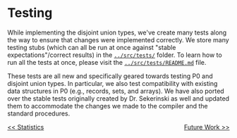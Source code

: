 # Testing

While implementing the disjoint union types, we've create many tests along the way to ensure that changes were implemented correctly. We store many testing stubs (which can all be run at once against "stable expectations"/correct results) in the <a href="../src/tests/">`../src/tests/`</a> folder. To learn how to run all the tests at once, please visit the <a href="../src/tests/README.md">`../src/tests/README.md`</a> file.

These tests are all new and specifically geared towards testing P0 and disjoint union types. In particular, we also test compatibility with existing data structures in P0 (e.g., records, sets, and arrays). We have also ported over the stable tests originally created by Dr. Sekerinski as well and updated them to accommodate the changes we made to the compiler and the standard procedures.


<a style="float:left" href="STATISTICS.md">\<\< Statistics</a> <a style="float:right" href="FUTURE_WORK.md">Future Work \>\></a>
